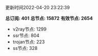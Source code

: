 更新时间2022-04-20 23:22:39

**总订阅: 401**
**总节点: 15872**
**有效节点: 2654**
- v2ray节点: 1299
- ssr节点: 804
- trojan节点: 223
- ss节点: 328

